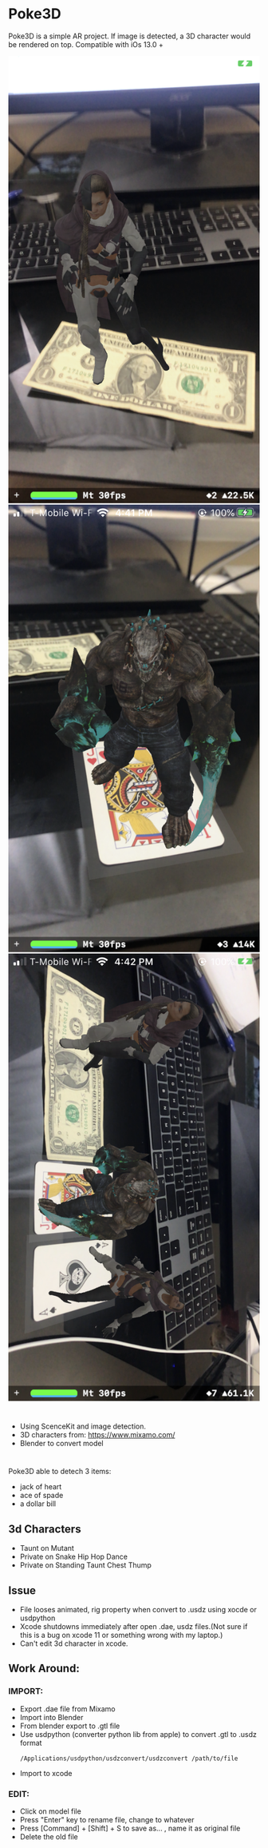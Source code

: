 # Poke3D

Poke3D is a simple AR project. If image is detected, a 3D character would be rendered on top.
Compatible with iOs 13.0 +

![Sample 1](sample_image/IMG_5170.PNG)
![Sample 2](sample_image/IMG_5171.PNG)
![Sample 3](sample_image/IMG_5172.PNG)
#
- Using ScenceKit and image detection. 
- 3D characters from: https://www.mixamo.com/
- Blender to convert model

#
Poke3D able to detech 3 items: 
- jack of heart
- ace of spade
- a dollar bill

## 3d Characters
- Taunt on Mutant
- Private on Snake Hip Hop Dance
- Private on Standing Taunt Chest Thump

## Issue
- File looses animated, rig property when convert to .usdz using xocde or usdpython
- Xcode shutdowns immediately after open .dae, usdz files.(Not sure if this is a bug on xcode 11 or something wrong with my laptop.)
- Can't edit 3d character in xcode.

## Work Around:
### IMPORT:
- Export .dae file from Mixamo
- Import into Blender
- From blender export to .gtl file
- Use usdpython (converter python lib from apple) to convert .gtl to .usdz format
  ```
  /Applications/usdpython/usdzconvert/usdzconvert /path/to/file
  ```
- Import to xcode

### EDIT:
- Click on model file 
- Press "Enter" key to rename file, change to whatever
- Press [Command] + [Shift] + S to save as... , name it as original file
- Delete the old file
